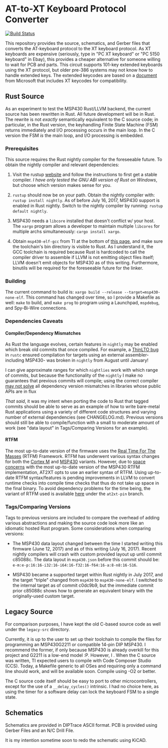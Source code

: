 # AT-to-XT Keyboard Protocol Converter
[![Build Status](https://travis-ci.org/cr1901/AT2XT.svg?branch=master)](https://travis-ci.org/cr1901/AT2XT)

This repository provides the source, schematics, and Gerber files that converts
the AT-keyboard protocol to the XT keyboard protocol. As XT keyboards are
expensive (seriously, type in "PC XT keyboard" or "PC 5150 keyboard" in Ebay),
this provides a cheaper alternative for someone willing to wait for PCB and
parts. This circuit supports 101-key extended keyboards using the XT protocol,
but older pre-386 systems may not know how to handle extended keys. The
extended keycodes are based on a [document](https://download.microsoft.com/download/1/6/1/161ba512-40e2-4cc9-843a-923143f3456c/scancode.doc) from Microsoft that includes XT
keycodes for compatibility.

## Rust Source
As an experiment to test the MSP430 Rust/LLVM backend, the current source has
been rewritten in Rust. All future development will be in Rust. The rewrite
is not _exactly_ semantically equivalent to the C source code; in particular,
in the Rust version, the keyhandling Finite State Machine (FSM) returns
immediately and I/O processing occurs in the main loop. In the C version the
FSM _is_ the main loop, and I/O processing is embedded.

### Prerequisites
This source requires the Rust nightly compiler for the foreseeable future.
To obtain the nightly compiler and relevant dependencies:

1. Visit the rustup [website](www.rustup.rs) and follow the instructions to
first get a stable compiler. _I have only tested the GNU ABI version of Rust
on Windows_, but choose which version makes sense for you.

2. `rustup` should now be on your path. Obtain the nightly compiler with:
`rustup install nightly`. As of before July 16, 2017, MSP430 support is
enabled in Rust nightly. Switch to the nightly compiler by running:
`rustup default nightly`.

3. MSP430 needs a `libcore` installed that doesn't conflict w/ your host. The
`xargo` program allows a developer to maintain multiple `libcores` for
multiple archs simultaneously: `cargo install xargo`.

4. Obtain `msp430-elf-gcc` from TI at the bottom of
[this page](http://www.ti.com/tool/msp430-gcc-opensource), and make sure the
toolchain's bin directory is visible to Rust. As I understand it, the GCC
toolchain is required because Rust is hardcoded to call the compiler driver
to assemble if LLVM is not emitting object files itself; LLVM doesn't emit
objects for MSP430 as of this writing. Furthermore, binutils will
be required for the foreseeable future for the linker.

### Building
The current command to build is:
`xargo build --release --target=msp430-none-elf`. This command has changed
over time, so I provide a Makefile as well: `make` to build, and `make prog`
to program using a Launchpad, `mspdebug`, and Spy-Bi-Wire connections.

### Dependencies Caveats
#### Compiler/Dependency Mismatches
As Rust the language evolves, certain features in `nightly` may be enabled
which break old commits that once compiled. For example, a
[ThinLTO bug](https://github.com/japaric/xargo/issues/158) in `rustc` ensured
compilation for targets using an external assembler- including MSP430-
was broken in `nightly` from August until January!

I can give approximate ranges for which `nightlies` work with which range of
commits, but because the functionality of the `nightly` I make no guarantees
that previous commits will compile; using the correct compiler
[may not solve](https://github.com/cr1901/msp430-rtfm/commit/f6163b7acaeb135e08af1491daded54057e0d59f)
all dependency version mismatches in libraries whose public APIs are in flux

_That said_, it was my intent when porting the code to Rust that tagged
commits should be able to serve as an example of how to write bare-metal Rust
applications using a variety of different code structures and varying number of
external dependencies (see CHANGELOG.md). Previous versions should still be
able to compile/function with a small to moderate amount of work
(see "data layout" in Tags/Comparing Versions for an example).

#### RTFM
The most up-to-date version of the firmware uses the
[Real Time For The Masses](http://www.rtfm-lang.org) (RTFM) Framework. RTFM has
underwent various syntax changes for both the
[Cortex M](https://github.com/japaric/cortex-m-rtfm) and
[MSP430](https://github.com/japaric/msp430-rtfm) variants. However, due to
[space concerns](https://github.com/japaric/cortex-m-rtfm/issues/41)
with the most up-to-date version of the MSP430 RTFM implementation, AT2XT opts
to use an earlier syntax of RTFM. Using up-to-date RTFM syntax/features is
pending improvements in LLVM to convert runtime checks into compile time checks
that thus do not take up space in the final binary. To avoid dependency problems
for the time being, the variant of RTFM used is available
[here](https://github.com/cr1901/msp430-rtfm/tree/at2xt-pin) under the
`at2xt-pin` branch.

### Tags/Comparing Versions
Tags to previous versions are included to compare the overhead of adding
various abstractions and making the source code look more like an idiomatic
hosted Rust program. Some considerations when comparing versions:

* The MSP430 data layout changed between the time I started writing this
firmware (June 12, 2017) and as of this writing (July 16, 2017). Recent
nightly compilers will crash with custom provided layout up until commit
c85088c. The data layout in `msp430.json` before this commit should be:
`e-m:e-p:16:16-i32:16-i64:16-f32:16-f64:16-a:8-n8:16-S16`.

* MSP430 became a supported target within Rust nightly in July 2017, and the
target "triple" changed from `msp430` to `msp430-none-elf`. I switched to the
internal target as of commit c0dc9b9, but the immediate commit prior c85088c
shows how to generate an equivalent binary with the originally-used custom
target.

## Legacy Source
For comparison purposes, I have kept the old C-based source code as well under
the `legacy-src` directory.

Currently, it is up to the user to set up their toolchain to compile the files
for programming an MSP430G2211 or compatible 14-pin DIP MSP430. I recommend the
former, if only because MSP430 is already overkill for this project and G2211
is a low-end model :P. However, I . When the C source was written, TI expected
users to compile with Code Composer Studio (CCS). Today, a Makefile generic to
all OSes and requiring only a command line should work, and will be available
soon. Compile using -O2 or better.

The C source code itself should be easy to port to other microcontrollers,
except for the use of a `__delay_cycles()` intrinsic. I had no choice here, as
using the timer for a software delay can lock the keyboard FSM to a single
state.

## Schematics
Schematics are provided in DIPTrace ASCII format. PCB is provided using Gerber
Files and an N/C Drill File.

It is my intention sometime soon to redo the schematic using KiCAD.
